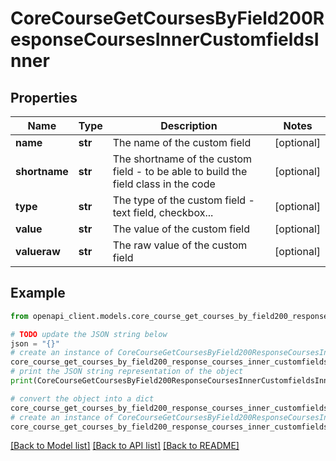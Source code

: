 # CoreCourseGetCoursesByField200ResponseCoursesInnerCustomfieldsInner


## Properties

Name | Type | Description | Notes
------------ | ------------- | ------------- | -------------
**name** | **str** | The name of the custom field | [optional] 
**shortname** | **str** | The shortname of the custom field - to be able to build the field class in the code | [optional] 
**type** | **str** | The type of the custom field - text field, checkbox... | [optional] 
**value** | **str** | The value of the custom field | [optional] 
**valueraw** | **str** | The raw value of the custom field | [optional] 

## Example

```python
from openapi_client.models.core_course_get_courses_by_field200_response_courses_inner_customfields_inner import CoreCourseGetCoursesByField200ResponseCoursesInnerCustomfieldsInner

# TODO update the JSON string below
json = "{}"
# create an instance of CoreCourseGetCoursesByField200ResponseCoursesInnerCustomfieldsInner from a JSON string
core_course_get_courses_by_field200_response_courses_inner_customfields_inner_instance = CoreCourseGetCoursesByField200ResponseCoursesInnerCustomfieldsInner.from_json(json)
# print the JSON string representation of the object
print(CoreCourseGetCoursesByField200ResponseCoursesInnerCustomfieldsInner.to_json())

# convert the object into a dict
core_course_get_courses_by_field200_response_courses_inner_customfields_inner_dict = core_course_get_courses_by_field200_response_courses_inner_customfields_inner_instance.to_dict()
# create an instance of CoreCourseGetCoursesByField200ResponseCoursesInnerCustomfieldsInner from a dict
core_course_get_courses_by_field200_response_courses_inner_customfields_inner_from_dict = CoreCourseGetCoursesByField200ResponseCoursesInnerCustomfieldsInner.from_dict(core_course_get_courses_by_field200_response_courses_inner_customfields_inner_dict)
```
[[Back to Model list]](../README.md#documentation-for-models) [[Back to API list]](../README.md#documentation-for-api-endpoints) [[Back to README]](../README.md)


